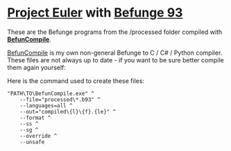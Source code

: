 [Project Euler](https://projecteuler.net/) with [Befunge 93](http://esolangs.org/wiki/Befunge)
===========================================================

These are the Befunge programs from the /processed folder compiled with **[BefunCompile](https://github.com/Mikescher/BefunCompile)**.

[BefunCompile](https://github.com/Mikescher/BefunCompile) is my own non-general Befunge to C / C# / Python compiler.  
These files are not always up to date - if you want to be sure better compile them again yourself:

Here is the command used to create these files:
~~~
"PATH\TO\BefunCompile.exe" ^
    --file="processed\*.b93" ^
    --languages=all ^
    --out="compiled\{l}\{f}.{le}" ^
    --format ^
    --ss ^
    --sg ^
    --override ^
    --unsafe
~~~